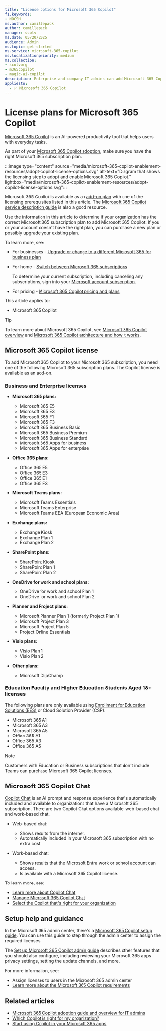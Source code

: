 ```yaml
---
title: "License options for Microsoft 365 Copilot"
f1.keywords:
- NOCSH
ms.author: camillepack
author: camillepack
manager: scotv
ms.date: 05/20/2025
audience: Admin
ms.topic: get-started
ms.service: microsoft-365-copilot
ms.localizationpriority: medium
ms.collection: 
- scotvorg
- m365copilot
- magic-ai-copilot
description: Enterprise and company IT admins can add Microsoft 365 Copilot to their  Microsoft 365 subscription plans. This article describes the Microsoft 365 Copilot license plans that let you add Copilot and how to add them to your subscription.
appliesto:
  - ✅ Microsoft 365 Copilot
---
```


# License plans for Microsoft 365 Copilot

[Microsoft 365 Copilot](microsoft-365-copilot-overview.md) is an AI-powered productivity tool that helps users with everyday tasks.

As part of your [Microsoft 365 Copilot adoption](microsoft-365-copilot-enablement-resources.md), make sure you have the right Microsoft 365 subscription plan.

:::image type="content" source="media/microsoft-365-copilot-enablement-resources/adopt-copilot-license-options.svg" alt-text="Diagram that shows the licensing step to adopt and enable Microsoft 365 Copilot." lightbox="media/microsoft-365-copilot-enablement-resources/adopt-copilot-license-options.svg":::

Microsoft 365 Copilot is available as an [add-on plan](https://www.microsoft.com/microsoft-365/microsoft-copilot) with one of the licensing prerequisites listed in this article. The [Microsoft 365 Copilot service description guide](/office365/servicedescriptions/office-365-platform-service-description/microsoft-365-copilot) is also a good resource.

Use the information in this article to determine if your organization has the correct Microsoft 365 subscription plan to add Microsoft 365 Copilot. If you or your account doesn't have the right plan, you can purchase a new plan or possibly upgrade your existing plan.

To learn more, see:

- For businesses - [Upgrade or change to a different Microsoft 365 for business plan](/microsoft-365/commerce/subscriptions/upgrade-to-different-plan)
- For home - [Switch between Microsoft 365 subscriptions](https://support.microsoft.com/office/switch-between-microsoft-365-subscriptions-3fcc1efc-2722-427f-8efa-db94b9b0a36b)

  To determine your current subscription, including canceling any subscriptions, sign into your [Microsoft account subscription](https://account.microsoft.com/services).

- For pricing - [Microsoft 365 Copilot pricing and plans](https://www.microsoft.com/en-us/microsoft-365/copilot)

This article applies to:

- Microsoft 365 Copilot

> [!TIP]
> To learn more about Microsoft 365 Copilot, see [Microsoft 365 Copilot overview](microsoft-365-copilot-overview.md) and [Microsoft 365 Copilot architecture and how it works](microsoft-365-copilot-architecture.md).

## Microsoft 365 Copilot license

To add Microsoft 365 Copilot to your Microsoft 365 subscription, you need one of the following Microsoft 365 subscription plans. The Copilot license is available as an add-on.

### Business and Enterprise licenses

- **Microsoft 365 plans:**
  - Microsoft 365 E5
  - Microsoft 365 E3
  - Microsoft 365 F1
  - Microsoft 365 F3
  - Microsoft 365 Business Basic
  - Microsoft 365 Business Premium
  - Microsoft 365 Business Standard
  - Microsoft 365 Apps for business
  - Microsoft 365 Apps for enterprise

- **Office 365 plans:**
  - Office 365 E5
  - Office 365 E3
  - Office 365 E1
  - Office 365 F3

- **Microsoft Teams plans:**
  - Microsoft Teams Essentials
  - Microsoft Teams Enterprise
  - Microsoft Teams EEA (European Economic Area)

- **Exchange plans:**
  - Exchange Kiosk
  - Exchange Plan 1
  - Exchange Plan 2

- **SharePoint plans:**
  - SharePoint Kiosk
  - SharePoint Plan 1
  - SharePoint Plan 2

- **OneDrive for work and school plans:**
  - OneDrive for work and school Plan 1
  - OneDrive for work and school Plan 2

- **Planner and Project plans:**
  - Microsoft Planner Plan 1 (formerly Project Plan 1)
  - Microsoft Project Plan 3
  - Microsoft Project Plan 5
  - Project Online Essentials

- **Visio plans:**
  - Visio Plan 1
  - Visio Plan 2

- **Other plans:**
  - Microsoft ClipChamp

### Education Faculty and Higher Education Students Aged 18+ licenses

The following plans are only available using [Enrollment for Education Solutions (EES)](https://download.microsoft.com/download/F/6/6/F6611596-992F-498A-A8EE-B0B39A6A4D0A/Enrollment_for_Education_Solutions_Licensing_Guide.pdf) or Cloud Solution Provider (CSP).

- Microsoft 365 A1
- Microsoft 365 A3
- Microsoft 365 A5
- Office 365 A1
- Office 365 A3
- Office 365 A5

> [!NOTE]
> Customers with Education or Business subscriptions that don't include Teams can purchase Microsoft 365 Copilot licenses.

## Microsoft 365 Copilot Chat

[Copilot Chat](/copilot/overview) is an AI prompt and response experience that's automatically included and available to organizations that have a Microsoft 365 subscription. There are two Copilot Chat options available: web-based chat and work-based chat.

- Web-based chat:

  - Shows results from the internet.
  - Automatically included in your Microsoft 365 subscription with no extra cost.

- Work-based chat:

  - Shows results that the Microsoft Entra work or school account can access.
  - Is available with a Microsoft 365 Copilot license.

To learn more, see:

- [Learn more about Copilot Chat](/copilot/overview)
- [Manage Microsoft 365 Copilot Chat](/copilot/manage)
- [Select the Copilot that's right for your organization](which-copilot-for-your-organization.md)

## Setup help and guidance

In the Microsoft 365 admin center, there's a [Microsoft 365 Copilot setup guide](https://admin.microsoft.com/Adminportal/Home?Q=learndocs#/modernonboarding/microsoft365copilotsetupguide). You can use this guide to step through the admin center to assign the required licenses.

The [Set up Microsoft 365 Copilot admin guide](microsoft-365-copilot-setup.md) describes other features that you should also configure, including reviewing your Microsoft 365 apps privacy settings, setting the update channels, and more.

For more information, see:

- [Assign licenses to users in the Microsoft 365 admin center](/microsoft-365/admin/manage/assign-licenses-to-users)
- [Learn more about the Microsoft 365 Copilot requirements](microsoft-365-copilot-requirements.md)

## Related articles

- [Microsoft 365 Copilot adoption guide and overview for IT admins](microsoft-365-copilot-reports-for-admins.md)
- [Which Copilot is right for my organization?](which-copilot-for-your-organization.md)
- [Start using Copilot in your Microsoft 365 apps](https://copilot.cloud.microsoft/prompts)
